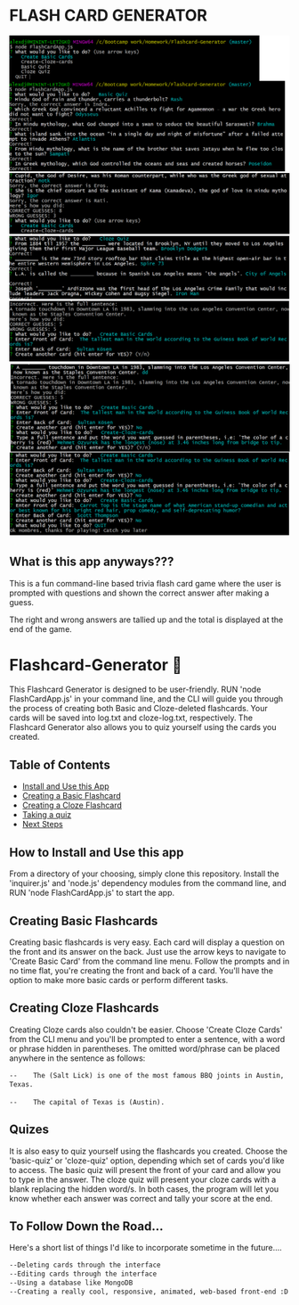 #  ****FLASH CARD GENERATOR****


![alt text](./img/Flashcards1.png)
![alt text](./img/Flashcards2.png)
![alt text](./img/Flashcards3.png)

## What is this app anyways???

This is a fun command-line based trivia flash card game where the user is prompted with questions and shown the correct answer after making a guess. 

The right and wrong answers are tallied up and the total is displayed at the end of the game.

# Flashcard-Generator :card_index:
This Flashcard Generator is designed to be user-friendly.  RUN 'node FlashCardApp.js' in your command line, and the CLI will guide you through the process of creating both Basic and Cloze-deleted flashcards.  Your cards will be saved into log.txt and cloze-log.txt, respectively.  The Flashcard Generator also allows you to quiz yourself using the cards you created.


## Table of Contents

- [Install and Use this App](#InstallUse)
- [Creating a Basic Flashcard](#CreatingBasicFlashcards)
- [Creating a Cloze Flashcard](#CreatingClozeFlashcards)
- [Taking a quiz](#Quizes)
- [Next Steps](#ToFollow)


##  How to Install and Use this app 

From a directory of your choosing, simply clone this repository.  Install the 'inquirer.js' and 'node.js' dependency modules from the command line, and RUN 'node FlashCardApp.js' to start the app.


##  Creating Basic Flashcards

Creating basic flashcards is very easy. Each card will display a question on the front and its answer on the back. Just use the arrow keys to navigate to 'Create Basic Card' from the command line menu.  Follow the prompts and in no time flat, you're creating the front and back of a card.  You'll have the option to make more basic cards or perform different tasks.


##  Creating Cloze Flashcards

Creating Cloze cards also couldn't be easier.  Choose 'Create Cloze Cards' from the CLI menu and you'll be prompted to enter a sentence, with a word or phrase hidden in parentheses.  The omitted word/phrase can be placed anywhere in the sentence as follows:

    --    The (Salt Lick) is one of the most famous BBQ joints in Austin, Texas.

    --    The capital of Texas is (Austin).


##  Quizes

It is also easy to quiz yourself using the flashcards you created.  Choose the 'basic-quiz' or 'cloze-quiz' option, depending which set of cards you'd like to access. The basic quiz will present the front of your card and allow you to type in the answer.  The cloze quiz will present your cloze cards with a blank replacing the hidden word/s.  In both cases, the program will let you know whether each answer was correct and tally your score at the end.  


##  To Follow Down the Road...

Here's a short list of things I'd like to incorporate sometime in the future....

    --Deleting cards through the interface
    --Editing cards through the interface
    --Using a database like MongoDB
    --Creating a really cool, responsive, animated, web-based front-end :D
